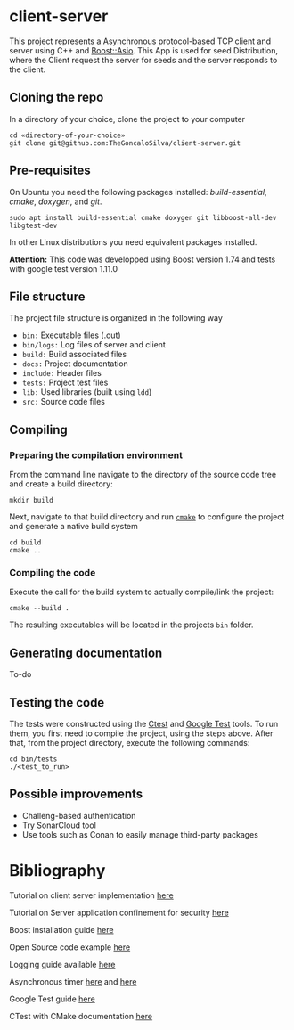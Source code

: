 # client-server

This project represents a Asynchronous protocol-based TCP client and server using C++ and [Boost::Asio](https://www.boost.org/doc/libs/1_74_0/doc/html/boost_asio.html). This App is used for seed Distribution, where the Client request the server for seeds and the server responds to the client.

## Cloning the repo

In a directory of your choice, clone the project to your computer

```shell
cd «directory-of-your-choice»
git clone git@github.com:TheGoncaloSilva/client-server.git
```

## Pre-requisites

On Ubuntu you need the following packages installed:
_build-essential_, _cmake_, _doxygen_, and _git_.

```shell
sudo apt install build-essential cmake doxygen git libboost-all-dev libgtest-dev
```

In other Linux distributions you need equivalent packages installed.

**Attention:**  This code was developped using Boost version 1.74 and tests with google test version 1.11.0

## File structure

The project file structure is organized in the following way

* `bin:` Executable files (.out)
* `bin/logs:` Log files of server and client
* `build:` Build associated files
* `docs:` Project documentation
* `include:` Header files
* `tests:` Project test files
* `lib:` Used libraries (built using `ldd`)
* `src:` Source code files

## Compiling

### Preparing the compilation environment

From the command line navigate to the directory of the source code tree and create a build directory:

```shell
mkdir build
```

Next, navigate to that build directory and run [`cmake`](https://cmake.org/cmake/help/latest/manual/cmake.1.html#manual:cmake(1)) to configure the project and generate a native build system

```shell
cd build
cmake ..
```

### Compiling the code

Execute the call for the build system to actually compile/link the project:

```shell
cmake --build .
```

The resulting executables will be located in the projects `bin` folder.

## Generating documentation

To-do

## Testing the code

The tests were constructed using the [Ctest](https://cmake.org/cmake/help/book/mastering-cmake/chapter/Testing%20With%20CMake%20and%20CTest.html) and [Google Test](https://google.github.io/googletest/) tools. To run them, you first need to compile the project, using the steps above. After that, from the project directory, execute the following commands:

```shell
cd bin/tests
./<test_to_run>
```

## Possible improvements

* Challeng-based authentication
* Try SonarCloud tool
* Use tools such as Conan to easily manage third-party packages

# Bibliography

Tutorial on client server implementation [here](https://www.bogotobogo.com/cplusplus/sockets_server_client.php)

Tutorial on Server application confinement for security [here](https://sweet.ua.pt/jpbarraca/course/sio-2223/lab-linux/)

Boost installation guide [here](https://www.boost.org/doc/libs/1_66_0/more/getting_started/unix-variants.html)

Open Source code example [here](https://github.com/iamazeem/TcpClientServerApp)

Logging guide available [here](https://www.sentinelone.com/blog/getting-started-quickly-cplusplus-logging/)

Asynchronous timer [here](https://www.bogotobogo.com/cplusplus/Boost/boost_AsynchIO_asio_tcpip_socket_server_client_timer_A.php) and [here](https://www.boost.org/doc/libs/1_81_0/doc/html/boost_asio/tutorial/tuttimer3.html)

Google Test guide [here](https://matgomes.com/integrate-google-test-into-cmake/)

CTest with CMake documentation [here](https://cmake.org/cmake/help/book/mastering-cmake/chapter/Testing%20With%20CMake%20and%20CTest.html)

